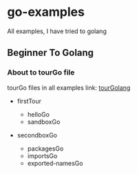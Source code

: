 # go-examples
All examples, I have tried to golang
## Beginner To Golang
### About to tourGo file
tourGo files in all examples link:  [tourGolang](http://tour.golang.org/welcome/1)

* firstTour
  * helloGo
  * sandboxGo

* secondboxGo
  * packagesGo
  * importsGo
  * exported-namesGo
